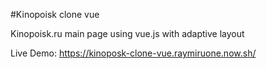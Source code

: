 #Kinopoisk clone vue

Kinopoisk.ru main page using vue.js with adaptive layout

Live Demo: https://kinoposk-clone-vue.raymiruone.now.sh/
